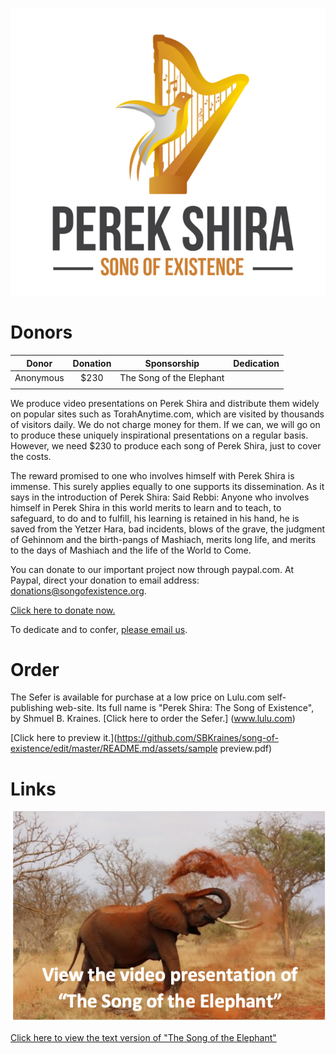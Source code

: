 ![alt text](assets/Logo.png "Perek Shira: Song Of Existence")

# Donors

| Donor   | Donation | Sponsorship | Dedication |
| -----   | :----: | :----: |---------: |
|Anonymous| $230   | The Song of the Elephant|            |
|         |        |            |

We produce video presentations on Perek Shira and distribute them widely on popular sites such as TorahAnytime.com, which are visited by 
thousands of visitors daily. We do not charge money for them. If we can, we will go on to produce these uniquely inspirational 
presentations on a regular basis. However, we need $230 to produce each song of Perek Shira, just to cover the costs.

The reward promised to one who involves himself with Perek Shira is immense. This surely applies equally to one supports its 
dissemination. As it says in the introduction of Perek Shira:
Said Rebbi: Anyone who involves himself in Perek Shira in this world merits to learn and to teach, to safeguard, to do and 
to fulfill, his learning is retained in his hand, he is saved from the Yetzer Hara, bad incidents, blows  of the grave, the judgment of 
Gehinnom and the birth-pangs of Mashiach, merits long life, and merits to the days of Mashiach and the life of the World to Come.

You can donate to our important project now through paypal.com. At Paypal, direct your donation to email address: 
donations@songofexistence.org.

[Click here to donate now.](www.paypal.com)

To dedicate and to confer, [please email us](info@songofexistence.org).

# Order

The Sefer is available for purchase at a low price on Lulu.com self-publishing web-site. Its full name is "Perek Shira: The Song of 
Existence", by Shmuel B. Kraines.
[Click here to order the Sefer.] (www.lulu.com)

[Click here to preview it.](https://github.com/SBKraines/song-of-existence/edit/master/README.md/assets/sample preview.pdf)

# Links

[![Foo](assets/Elephant-video-logo.png)]()

[Click here to view the text version of "The Song of the Elephant"](assets/elephant.pdf)

